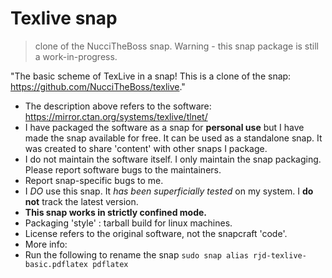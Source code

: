 # Texlive snap

> clone of the NucciTheBoss snap.
> Warning - this snap package is still a work-in-progress.

"The basic scheme of TexLive in a snap! This is a clone of the snap: https://github.com/NucciTheBoss/texlive."
*  The description above refers to the software: https://mirror.ctan.org/systems/texlive/tlnet/
* I have packaged the software as a snap for **personal use** but I have made the snap available for free. It can be used as a standalone snap. It was created to share 'content' with other snaps I package.
* I do not maintain the software itself. I only maintain the snap packaging. Please report software bugs to the maintainers.
* Report snap-specific bugs to me.
* I _DO_ use this snap. It _has been superficially tested_ on my system. I __do not__ track the latest version.
* __This snap works in strictly confined mode.__
* Packaging 'style' : tarball build for linux machines.
* License refers to the original software, not the snapcraft 'code'.
* More info:
* Run the following to rename the snap
```sudo snap alias rjd-texlive-basic.pdflatex pdflatex```
